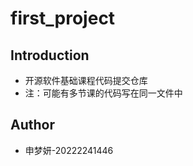 # first_project

## Introduction
* 开源软件基础课程代码提交仓库
* 注：可能有多节课的代码写在同一文件中

## Author
* 申梦妍-20222241446
